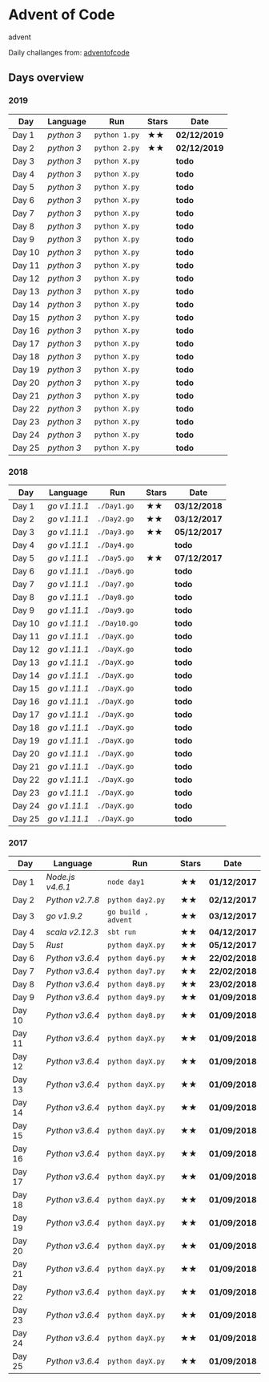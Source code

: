 # Advent of Code
advent

Daily challanges from:
[adventofcode](http://adventofcode.com/)

## Days overview

### 2019
| Day| Language | Run | Stars | Date |
| --- | --- | --- | --- | --- |
| Day 1 | *python 3* | `python 1.py` | ★★ | **02/12/2019** |
| Day 2 | *python 3* | `python 2.py` | ★★ | **02/12/2019** |
| Day 3 | *python 3* | `python X.py` |  | **todo** |
| Day 4 | *python 3*  | `python X.py` |  | **todo** |
| Day 5 | *python 3* | `python X.py` |  | **todo** |
| Day 6 | *python 3*  | `python X.py` |  | **todo** |
| Day 7 | *python 3*  | `python X.py` |  | **todo** |
| Day 8 | *python 3*  | `python X.py` |  | **todo** |
| Day 9 | *python 3*  | `python X.py` |  | **todo** |
| Day 10 | *python 3*  | `python X.py` |  | **todo** |
| Day 11 | *python 3*   | `python X.py` |  |  **todo** |
| Day 12 | *python 3*   | `python X.py` |  |  **todo** |
| Day 13 | *python 3*   | `python X.py` |  |  **todo** |
| Day 14 | *python 3*   | `python X.py` |  |  **todo** |
| Day 15 | *python 3*   | `python X.py` |  |  **todo** |
| Day 16 | *python 3*   | `python X.py` |  |  **todo** |
| Day 17 | *python 3*   | `python X.py` |  |  **todo** |
| Day 18 | *python 3*   | `python X.py` |  |  **todo** |
| Day 19 | *python 3*   | `python X.py` |  |  **todo** |
| Day 20 | *python 3*   | `python X.py` |  |  **todo** |
| Day 21 | *python 3*   | `python X.py` |  |  **todo** |
| Day 22 | *python 3*   | `python X.py` |  |  **todo** |
| Day 23 | *python 3*   | `python X.py` |  |  **todo** |
| Day 24 | *python 3*   | `python X.py` |  |  **todo** |
| Day 25 | *python 3*   | `python X.py` |  |  **todo** |

### 2018
| Day| Language | Run | Stars | Date |
| --- | --- | --- | --- | --- |
| Day 1 | *go v1.11.1* | `./Day1.go` | ★★ | **03/12/2018** |
| Day 2 | *go v1.11.1* | `./Day2.go` | ★★ | **03/12/2017** |
| Day 3 | *go v1.11.1* | `./Day3.go` | ★★ | **05/12/2017** |
| Day 4 | *go v1.11.1*  | `./Day4.go` |  | **todo** |
| Day 5 | *go v1.11.1* | `./Day5.go` | ★★ | **07/12/2017** |
| Day 6 | *go v1.11.1*  | `./Day6.go` |  | **todo** |
| Day 7 | *go v1.11.1*  | `./Day7.go` |  | **todo** |
| Day 8 | *go v1.11.1*  | `./Day8.go` |  | **todo** |
| Day 9 | *go v1.11.1*  | `./Day9.go` |  | **todo** |
| Day 10 | *go v1.11.1*  | `./Day10.go` |  | **todo** |
| Day 11 | *go v1.11.1*   | `./DayX.go` |  |  **todo** |
| Day 12 | *go v1.11.1*   | `./DayX.go` |  |  **todo** |
| Day 13 | *go v1.11.1*   | `./DayX.go` |  |  **todo** |
| Day 14 | *go v1.11.1*   | `./DayX.go` |  |  **todo** |
| Day 15 | *go v1.11.1*   | `./DayX.go` |  |  **todo** |
| Day 16 | *go v1.11.1*   | `./DayX.go` |  |  **todo** |
| Day 17 | *go v1.11.1*   | `./DayX.go` |  |  **todo** |
| Day 18 | *go v1.11.1*   | `./DayX.go` |  |  **todo** |
| Day 19 | *go v1.11.1*   | `./DayX.go` |  |  **todo** |
| Day 20 | *go v1.11.1*   | `./DayX.go` |  |  **todo** |
| Day 21 | *go v1.11.1*   | `./DayX.go` |  |  **todo** |
| Day 22 | *go v1.11.1*   | `./DayX.go` |  |  **todo** |
| Day 23 | *go v1.11.1*   | `./DayX.go` |  |  **todo** |
| Day 24 | *go v1.11.1*   | `./DayX.go` |  |  **todo** |
| Day 25 | *go v1.11.1*   | `./DayX.go` |  |  **todo** |

### 2017 
| Day| Language | Run | Stars | Date |
| --- | --- | --- | --- | --- |
| Day 1 | *Node.js v4.6.1* | `node day1` | ★★ | **01/12/2017** |
| Day 2 | *Python v2.7.8* | `python day2.py` | ★★ | **02/12/2017** |
| Day 3 | *go v1.9.2* | `go build , advent` | ★★ | **03/12/2017** |
| Day 4 | *scala v2.12.3* | `sbt run` | ★★ | **04/12/2017** |
| Day 5 | *Rust* | `python dayX.py` | ★★ | **05/12/2017** |
| Day 6 | *Python v3.6.4* | `python day6.py` | ★★ | **22/02/2018** |
| Day 7 | *Python v3.6.4* | `python day7.py` | ★★ | **22/02/2018** |
| Day 8 | *Python v3.6.4* | `python day8.py` | ★★ | **23/02/2018** |
| Day 9 | *Python v3.6.4* | `python day9.py` | ★★ | **01/09/2018** |
| Day 10 | *Python v3.6.4* | `python day8.py` | ★★ | **01/09/2018** |
| Day 11 | *Python v3.6.4*  | `python dayX.py` | ★★ |  **01/09/2018** |
| Day 12 | *Python v3.6.4*  | `python dayX.py` | ★★ |  **01/09/2018** |
| Day 13 | *Python v3.6.4*  | `python dayX.py` | ★★ |  **01/09/2018** |
| Day 14 | *Python v3.6.4*  | `python dayX.py` | ★★ |  **01/09/2018** |
| Day 15 | *Python v3.6.4*  | `python dayX.py` | ★★ |  **01/09/2018** |
| Day 16 | *Python v3.6.4*  | `python dayX.py` | ★★ |  **01/09/2018** |
| Day 17 | *Python v3.6.4*  | `python dayX.py` | ★★ |  **01/09/2018** |
| Day 18 | *Python v3.6.4*  | `python dayX.py` | ★★ |  **01/09/2018** |
| Day 19 | *Python v3.6.4*  | `python dayX.py` | ★★ |  **01/09/2018** |
| Day 20 | *Python v3.6.4*  | `python dayX.py` | ★★ |  **01/09/2018** |
| Day 21 | *Python v3.6.4*  | `python dayX.py` | ★★ |  **01/09/2018** |
| Day 22 | *Python v3.6.4*  | `python dayX.py` | ★★ |  **01/09/2018** |
| Day 23 | *Python v3.6.4*  | `python dayX.py` | ★★ |  **01/09/2018** |
| Day 24 | *Python v3.6.4*  | `python dayX.py` | ★★ |  **01/09/2018** |
| Day 25 | *Python v3.6.4*  | `python dayX.py` | ★★ |  **01/09/2018** |
